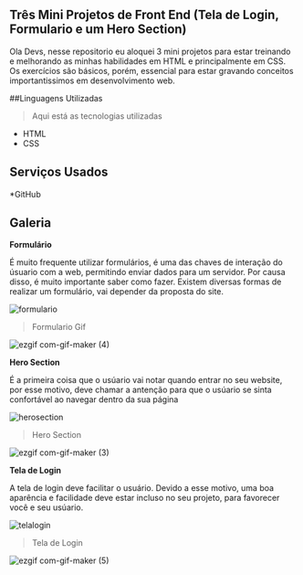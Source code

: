 

## Três Mini Projetos de Front End (Tela de Login, Formulario e um Hero Section)

Ola Devs, nesse repositorio eu aloquei 3 mini projetos para estar treinando e melhorando as minhas habilidades em HTML e principalmente em CSS.
Os exercícios são básicos, porém, essencial para estar gravando conceitos importantissimos em desenvolvimento web.

##Linguagens Utilizadas
> Aqui está as tecnologias  utilizadas

* HTML 
* CSS

## Serviços Usados

*GitHub

## Galeria

 **Formulário**

É muito frequente utilizar formulários, é uma das chaves de interação do úsuario com a web, permitindo enviar dados para um servidor. Por causa disso, é muito importante saber como fazer. Existem diversas formas de realizar um formulário, vai depender da proposta do site.

![formulario](https://user-images.githubusercontent.com/85589473/132933322-79b1db31-eb4b-4f1a-b3a0-d2386eaaf33b.JPG)

> Formulario Gif

![ezgif com-gif-maker (4)](https://user-images.githubusercontent.com/85589473/132933505-01ea34da-cc51-4532-9c25-0c8c425664e1.gif)

**Hero Section**

É a primeira coisa que o usúario vai notar quando entrar no seu website, por esse motivo, deve chamar a antenção para que o usúario se sinta confortável ao navegar dentro da sua página

![herosection](https://user-images.githubusercontent.com/85589473/132933324-c2d28f34-8c55-40ee-b24d-24c105c1d002.JPG)

> Hero Section

![ezgif com-gif-maker (3)](https://user-images.githubusercontent.com/85589473/132933471-636249a9-3d7d-4ffc-a15c-d76e07d9f323.gif)

**Tela de Login**

A tela de login deve facilitar o usuário. Devido a esse motivo, uma boa aparência e facilidade deve estar incluso no seu projeto, para favorecer você e seu usúario.

![telalogin](https://user-images.githubusercontent.com/85589473/132933327-cf56ef90-490b-4f63-9883-954715173905.JPG)

> Tela de Login

![ezgif com-gif-maker (5)](https://user-images.githubusercontent.com/85589473/132933506-2bb0aaf8-23fa-4d4b-86f1-c4076fb46b73.gif)

